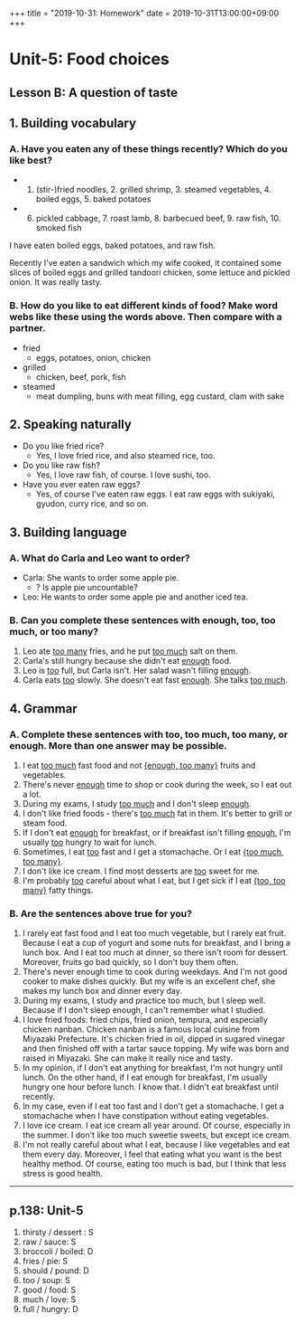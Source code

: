 +++
title =  "2019-10-31: Homework"
date = 2019-10-31T13:00:00+09:00
+++

# Unit-5: Food choices

## Lesson B: A question of taste

## 1. Building vocabulary

### A. Have you eaten any of these things recently? Which do you like best?

- 1. (stir-)fried noodles, 2. grilled shrimp, 3. steamed vegetables, 4. boiled eggs, 5. baked potatoes
- 6. pickled cabbage, 7. roast lamb, 8. barbecued beef, 9. raw fish, 10. smoked fish

I have eaten boiled eggs, baked potatoes, and raw fish.

Recently I've eaten a sandwich which my wife cooked,
it contained some slices of boiled eggs and grilled tandoori chicken,
some lettuce and pickled onion. It was really tasty.


### B. How do you like to eat different kinds of food? Make word webs like these using the words above. Then compare with a partner.

* fried
  - eggs, potatoes, onion, chicken 
* grilled
  - chicken, beef, pork, fish
* steamed
  - meat dumpling, buns with meat filling, egg custard, clam with sake

## 2. Speaking naturally

* Do you like fried rice?
  - Yes, I love fried rice, and also steamed rice, too.
* Do you like raw fish?
  - Yes, I love raw fish, of course. I love sushi, too.
* Have you ever eaten raw eggs?
  - Yes, of course I've eaten raw eggs. I eat raw eggs with sukiyaki, gyudon, curry rice, and so on.

## 3. Building language

### A. What do Carla and Leo want to order?
* Carla: She wants to order some apple pie.
  - ? Is apple pie uncountable?
* Leo: He wants to order some apple pie and another iced tea.


### B. Can you complete these sentences with enough, too, too much, or too many?
1. Leo ate <u>too many</u> fries, and he put <u>too much</u> salt on them.
2. Carla's still hungry because she didn't eat <u>enough</u> food.
3. Leo is <u>too</u> full, but Carla isn't. Her salad wasn't filling <u>enough</u>.
4. Carla eats <u>too</u> slowly. She doesn't eat fast <u>enough</u>. She talks <u>too much</u>.

## 4. Grammar

### A. Complete these sentences with too, too much, too many, or enough. More than one answer may be possible.
1. I eat <u>too much</u> fast food and not <u>{enough, too many}</u> fruits and vegetables.
2. There's never <u>enough</u> time to shop or cook during the week, so I eat out a lot.
3. During my exams, I study <u>too much</u> and I don't sleep <u>enough</u>.
4. I don't like fried foods - there's <u>too much</u> fat in them.
It's better to grill or steam food.
5. If I don't eat <u>enough</u> for breakfast, or if breakfast isn't filling <u>enough</u>,
I'm usually <u>too</u> hungry to wait for lunch.
6. Sometimes, I eat <u>too</u> fast and I get a stomachache.
Or I eat <u>{too much, too many}</u>.
7. I don't like ice cream. I find most desserts are <u>too</u> sweet for me.
8. I'm probably <u>too</u> careful about what I eat,
but I get sick if I eat <u>{too, too many}</u> fatty things.

### B. Are the sentences above true for you?
1. I rarely eat fast food and I eat too much vegetable, but I rarely eat fruit.
Because I eat a cup of yogurt and some nuts for breakfast, and I bring a lunch box.
And I eat too much at dinner, so there isn't room for dessert.
Moreover, fruits go bad quickly, so I don't buy them often.
2. There's never enough time to cook during weekdays.
And I'm not good cooker to make dishes quickly.
But my wife is an excellent chef, she makes my lunch box and dinner every day.
3. During my exams, I study and practice too much, but I sleep well.
Because if I don't sleep enough, I can't remember what I studied.
4. I love fried foods: fried chips, fried onion, tempura, and especially chicken nanban.
Chicken nanban is a famous local cuisine from Miyazaki Prefecture.
It's chicken fried in oil, dipped in sugared vinegar
and then finished off with a tartar sauce topping.
My wife was born and raised in Miyazaki.
She can make it really nice and tasty.
5. In my opinion, if I don't eat anything for breakfast, I'm not hungry until lunch.
On the other hand, if I eat enough for breakfast, I'm usually hungry one hour before lunch.
I know that. I didn't eat breakfast until recently.
6. In my case, even if I eat too fast and I don't get a stomachache.
I get a stomachache when I have constipation without eating vegetables.
7. I love ice cream. I eat ice cream all year around. Of course, especially in the summer.
I don't like too much sweetie sweets, but except ice cream.
8. I'm not really careful about what I eat, because I like vegetables and eat them every day.
Moreover, I feel that eating what you want is the best healthy method.
Of course, eating too much is bad, but I think that less stress is good health.

- - -
## p.138: Unit-5

1. thirsty / dessert : S
2. raw / sauce: S
3. broccoli / boiled: D
4. fries / pie: S
5. should / pound: D
6. too / soup: S
7. good / food: S
8. much / love: S
9. full / hungry: D

